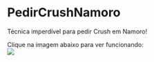 # PedirCrushNamoro
Técnica imperdível para pedir Crush em Namoro!

Clique na imagem abaixo para ver funcionando:<br>
<a href="https://www.instagram.com/reel/CjLN4bgjTvK/?utm_source=ig_web_copy_link">
  <img src="https://user-images.githubusercontent.com/112261177/193423320-3b8c02e6-6040-4e52-a446-e5e092af268e.png">
</a>
